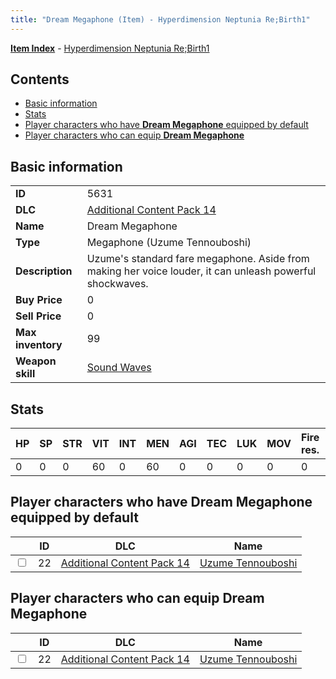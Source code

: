 ```yaml
---
title: "Dream Megaphone (Item) - Hyperdimension Neptunia Re;Birth1"
---
```


[**Item Index**](/neptunia/rb1/item/index.html) - [Hyperdimension Neptunia Re;Birth1](/neptunia/rb1)

## Contents

- [Basic information](#basic-information)
- [Stats](#stats)
- [Player characters who have **Dream Megaphone** equipped by default](#player-characters-who-have-dream-megaphone-equipped-by-default)
- [Player characters who can equip **Dream Megaphone**](#player-characters-who-can-equip-dream-megaphone)

## Basic information

|   |   |
| -- | -- |
| **ID** | 5631 |
| **DLC** | [Additional Content Pack 14](/neptunia/rb1/dlc/23-pack14.html) |
| **Name** | Dream Megaphone |
| **Type** | Megaphone (Uzume Tennouboshi) |
| **Description** | Uzume's standard fare megaphone. Aside from making her voice louder, it can unleash powerful shockwaves. |
| **Buy Price** | 0 |
| **Sell Price** | 0 |
| **Max inventory** | 99 |
| **Weapon skill** | [Sound Waves](/neptunia/rb1/skill/23-3701-sound-waves.html) |

## Stats

| HP | SP | STR | VIT | INT | MEN | AGI | TEC | LUK | MOV | Fire res. | Ice res. | Wind res. | Lightning res. |
| -- | -- | --- | --- | --- | --- | --- | --- | --- | --- | --------- | -------- | --------- | -------------- |
| 0 | 0 | 0 | 60 | 0 | 60 | 0 | 0 | 0 | 0 | 0 | 0 | 0 | 0 |

## Player characters who have **Dream Megaphone** equipped by default

|    | ID | DLC | Name |
| -- | -- | --- | ---- |
| <input type="checkbox" id="rb1-player-23-22" class="trackbox" /> | 22 | [Additional Content Pack 14](/neptunia/rb1/dlc/23-pack14.html) | [Uzume Tennouboshi](/neptunia/rb1/player/23-22-uzume-tennouboshi.html) |

## Player characters who can equip **Dream Megaphone**

|    | ID | DLC | Name |
| -- | -- | --- | ---- |
| <input type="checkbox" id="rb1-player-23-22" class="trackbox" /> | 22 | [Additional Content Pack 14](/neptunia/rb1/dlc/23-pack14.html) | [Uzume Tennouboshi](/neptunia/rb1/player/23-22-uzume-tennouboshi.html) |